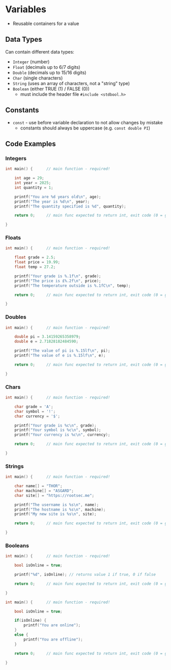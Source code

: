 # Variables

- Reusable containers for a value
## Data Types

Can contain different data types:

- `Integer` (number)
- `Float` (decimals up to 6/7 digits)
- `Double` (decimals up to 15/16 digits)
- `Char` (single characters)
- `String` (uses an array of characters, not a "string" type)
- `Boolean` (either TRUE (1) / FALSE (0))
	- must include the header file `#include <stdbool.h>`
## Constants

- `const` - use before variable declaration to not allow changes by mistake
	- constants should always be uppercase (e.g. `const double PI`)
## Code Examples

### Integers

```c
int main() {      // main function - required!

    int age = 29;
    int year = 2025;
    int quantity = 1;

    printf("You are %d years old\n", age);
    printf("The year is %d\n", year);
    printf("The quantity specified is %d", quantity);

    return 0;     // main func expected to return int, exit code (0 = good)

}
```
### Floats

```c
int main() {      // main function - required!

    float grade = 2.5;
    float price = 19.99;
    float temp = 27.2;

    printf("Your grade is %.1f\n", grade);
    printf("The price is £%.2f\n", price);
    printf("The temperature outside is %.1fC\n", temp);

    return 0;     // main func expected to return int, exit code (0 = good)

}
```
### Doubles

```c
int main() {      // main function - required!

    double pi = 3.14159265358979;
    double e = 2.71828182484590;

    printf("The value of pi is %.15lf\n", pi);
    printf("The value of e is %.15lf\n", e);

    return 0;     // main func expected to return int, exit code (0 = good)

}
```
### Chars

```c
int main() {      // main function - required!

    char grade = 'A';
    char symbol = '!';
    char currency = '$';

    printf("Your grade is %c\n", grade);
    printf("Your symbol is %c\n", symbol);
    printf("Your currency is %c\n", currency);

    return 0;     // main func expected to return int, exit code (0 = good)

}
```
### Strings

```c
int main() {      // main function - required!

    char name[] = "THOR";
    char machine[] = "ASGARD";
    char site[] = "https://rootsec.me";

    printf("The username is %s\n", name);
    printf("The hostname is %s\n", machine);
    printf("My new site is %s\n", site);

    return 0;     // main func expected to return int, exit code (0 = good)

}
```

### Booleans

```c
int main() {      // main function - required!

    bool isOnline = true;

    printf("%d", isOnline); // returns value 1 if true, 0 if false

    return 0;     // main func expected to return int, exit code (0 = good)

}
```

```c
int main() {      // main function - required!

    bool isOnline = true;

    if(isOnline) {
        printf("You are online");
    }
    else {
        printf("You are offline");
    }

    return 0;     // main func expected to return int, exit code (0 = good)

}
```